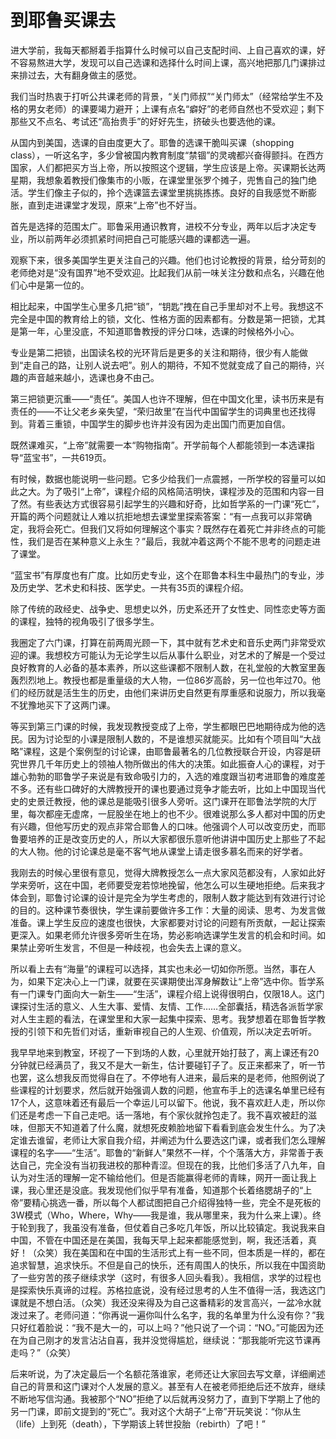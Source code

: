 # 到耶鲁买课去

进大学前，我每天都掰着手指算什么时候可以自己支配时间、上自己喜欢的课，好不容易熬进大学，发现可以自己选课和选择什么时间上课，高兴地把那几门课排过来排过去，大有翻身做主的感觉。 

我们当时热衷于打听公共课老师的背景，“关门师叔”“关门师太”（经常给学生不及格的男女老师）的课要竭力避开；上课有点名“癖好”的老师自然也不受欢迎；剩下那些又不点名、考试还“高抬贵手”的好好先生，挤破头也要选他的课。 

从国内到美国，选课的自由度更大了。耶鲁的选课干脆叫买课（shopping class），一听这名字，多少曾被国内教育制度“禁锢”的灵魂都兴奋得颤抖。在西方国家，人们都把买方当上帝，所以按照这个逻辑，学生应该是上帝。买课期长达两星期，我想象着教授们像集市的小贩，在课堂里张罗个摊子，兜售自己的独门绝活。学生们像主子似的，拎个选课篮去课堂里挑挑拣拣。良好的自我感觉不断膨胀，直到走进课堂才发现，原来“上帝”也不好当。 

首先是选择的范围太广。耶鲁采用通识教育，进校不分专业，两年以后才决定专业，所以前两年必须抓紧时间把自己可能感兴趣的课都选一遍。 

观察下来，很多美国学生更关注自己的兴趣。他们也讨论教授的背景，给分苛刻的老师绝对是“没有国界”地不受欢迎。比起我们从前一味关注分数和点名，兴趣在他们心中是第一位的。 

相比起来，中国学生心里多几把“锁”，“钥匙”拽在自己手里却对不上号。我想这不完全是中国的教育给上的锁，文化、性格方面的因素都有。分数是第一把锁，尤其是第一年，心里没底，不知道耶鲁教授的评分口味，选课的时候格外小心。 

专业是第二把锁，出国读名校的光环背后是更多的关注和期待，很少有人能做到“走自己的路，让别人说去吧”。别人的期待，不知不觉就变成了自己的期待，兴趣的声音越来越小，选课也身不由己。 

第三把锁更沉重——“责任”。美国人也许不理解，但在中国文化里，读书历来是有责任的——不让父老乡亲失望，“荣归故里”在当代中国留学生的词典里也还找得到。背着三重锁，中国学生的脚步也许并没有因为走出国门而更加自信。 

既然课难买，“上帝”就需要一本“购物指南”。开学前每个人都能领到一本选课指导“蓝宝书”，一共619页。 

有时候，数据也能说明一些问题。它多少给我们一点震撼，一所学校的容量可以如此之大。为了吸引“上帝”，课程介绍的风格简洁明快，课程涉及的范围和内容一目了然。有些表达方式很容易引起学生的兴趣和好奇，比如哲学系的一门课“死亡”，开篇的两个问题就让人难以抗拒地想去课堂里探索答案：“有一点我可以非常确定，我将会死亡。但我们又将如何理解这个事实？既然存在着死亡并非终点的可能性，我们是否在某种意义上永生？”最后，我就冲着这两个不能不思考的问题走进了课堂。 

“蓝宝书”有厚度也有广度。比如历史专业，这个在耶鲁本科生中最热门的专业，涉及历史学、艺术史和科技、医学史。一共有35页的课程介绍。 

除了传统的政经史、战争史、思想史以外，历史系还开了女性史、同性恋史等方面的课程，独特的视角吸引了很多学生。 

我圈定了六门课，打算在前两周光顾一下，其中就有艺术史和音乐史两门非常受欢迎的课。我想校方可能认为无论学生以后从事什么职业，对艺术的了解是一个受过良好教育的人必备的基本素养，所以这些课都不限制人数，在礼堂般的大教室里轰轰烈烈地上。教授也都是重量级的大人物，一位86岁高龄，另一位也年过70。他们的经历就是活生生的历史，由他们来讲历史自然更有厚重感和说服力，所以我毫不犹豫地买下了这两门课。 

等买到第三门课的时候，我发现教授变成了上帝，学生都眼巴巴地期待成为他的选民。因为讨论型的小课是限制人数的，不是谁想买就能买。比如有个项目叫“大战略”课程，这是个案例型的讨论课，由耶鲁最著名的几位教授联合开设，内容是研究世界几千年历史上的领袖人物所做出的伟大的决策。如此振奋人心的课程，对于雄心勃勃的耶鲁学子来说是有致命吸引力的，入选的难度跟当初考进耶鲁的难度差不多。还有些口碑好的大牌教授开的课也要通过竞争才能去听，比如上中国现当代史的史景迁教授，他的课总是能吸引很多人旁听。这门课开在耶鲁法学院的大厅里，每次都座无虚席，一屁股坐在地上的也不少。很难说那么多人都对中国的历史有兴趣，但他写历史的观点非常合耶鲁人的口味。他强调个人可以改变历史，而耶鲁要培养的正是改变历史的人，所以大家都很乐意听他讲讲中国历史上那些了不起的大人物。他的讨论课总是毫不客气地从课堂上请走很多慕名而来的好学者。 

我刚去的时候心里很有意见，觉得大牌教授怎么一点大家风范都没有，人家如此好学来旁听，这在中国，老师要受宠若惊地挽留，他怎么可以生硬地拒绝。后来我才体会到，耶鲁讨论课的设计是完全为学生考虑的，限制人数才能达到有效进行讨论的目的。这种课节奏很快，学生课前要做许多工作：大量的阅读、思考、为发言做准备。课上学生反应的速度也很快，大家都要对讨论的问题有所贡献，一起让探索更深入。如果老师允许很多旁听生在场，势必影响选课学生发言的机会和时间。如果禁止旁听生发言，不但是一种歧视，也会失去上课的意义。 

所以看上去有“海量”的课程可以选择，其实也未必一切如你所愿。当然，事在人为，如果下定决心上一门课，就要在买课期使出浑身解数让“上帝”选中你。哲学系有一门课专门面向大一新生——“生活”，课程介绍上说得很明白，仅限18人。这门课探讨生活的意义、人生大事、爱情、友情、工作……全部囊括，精选各派哲学家对人生主题的看法，在课堂里和大家一起集中探索、思考。我梦想着在耶鲁哲学教授的引领下和先哲们对话，重新审视自己的人生观、价值观，所以决定去听听。

我早早地来到教室，环视了一下到场的人数，心里就开始打鼓了，离上课还有20分钟就已经满员了，我又不是大一新生，估计要碰钉子了。反正来都来了，听一节也罢，这么想我反而觉得自在了。不停地有人进来，最后来的是老师，他照例说了些课程的计划要求，然后就开始强调人数的问题，他宣布手上的选课名单里已经有17个人，这意味着还有最后一个幸运儿可以留下。他说，我不喜欢赶人走，所以你们还是考虑一下自己走吧。话一落地，有个家伙就拎包走了。我不喜欢被赶的滋味，但那天不知道着了什么魔，就想死皮赖脸地留下看看到底会发生什么。为了决定谁去谁留，老师让大家自我介绍，并阐述为什么要选这门课，或者我们怎么理解课程的名字——“生活”。耶鲁的“新鲜人”果然不一样，个个落落大方，非常善于表达自己，完全没有当初我进校的那种青涩。但现在的我，比他们多活了八九年，自认为对生活的理解一定不输给他们。但是否能赢得老师的青睐，网开一面让我上课，我心里还是没底。我发现他们似乎早有准备，知道那个长着络腮胡子的“上帝”要精心挑选一番，所以每个人都试图把自己介绍得独特一些，完全不是死板的3W模式（Who，Where，Why——我是谁，我从哪里来，我为什么来上课）。终于轮到我了，我虽没有准备，但仗着自己多吃几年饭，所以比较镇定。我说我来自中国，不管在中国还是在美国，我每天早上起来都能感觉到，啊，我还活着，真好！（众笑）我在美国和在中国的生活形式上有一些不同，但本质是一样的，都在追求智慧，追求快乐。不但是自己的快乐，还有周围人的快乐，所以我在中国资助了一些穷苦的孩子继续求学（这时，有很多人回头看我）。我相信，求学的过程也是探索快乐真谛的过程。苏格拉底说，没有经过思考的人生不值得一活，我选这门课就是不想白活。（众笑）我还没来得及为自己这番精彩的发言高兴，一盆冷水就泼过来了。老师问道：“你再说一遍你叫什么名字，我的名单里为什么没有你？”我只好红着脸说：“我不是大一的，可以上吗？”他只说了一个词：“NO。”可能因为还在为自己刚才的发言沾沾自喜，我并没觉得尴尬，继续说：“那我能听完这节课再走吗？”（众笑） 

后来听说，为了决定最后一个名额花落谁家，老师还让大家回去写文章，详细阐述自己的背景和这门课对个人发展的意义。甚至有人在被老师拒绝后还不放弃，继续不断地写信沟通。我被那个“NO”拒绝了以后就再没努力了，直到下学期上了他的另一门课，即前文提到的“死亡”。我对这个大胡子“上帝”开玩笑说：“你从生（life）上到死（death），下学期该上转世投胎（rebirth）了吧！”